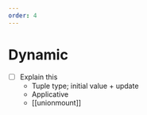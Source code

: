```yaml
---
order: 4
---
```


# Dynamic

- [ ] Explain this
  - Tuple type; initial value + update
  - Applicative
  - [[unionmount]]